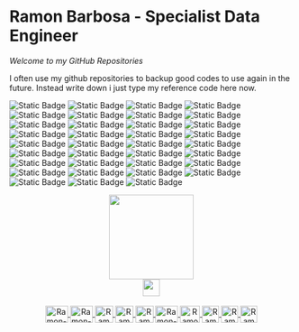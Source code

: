 Ramon Barbosa - Specialist Data Engineer
==================

*Welcome to my GitHub Repositories*

I often use my github repositories to backup good codes to use again in the future. Instead write down i just type my reference code here now. 


![Static Badge](https://img.shields.io/badge/dev-python-blue?logo=python&logoColor=yellow) ![Static Badge](https://img.shields.io/badge/python-pytest-blue?logo=pytest&logoColor=yellow)
 ![Static Badge](https://img.shields.io/badge/git-orange?logo=git&logoColor=white)
 ![Static Badge](https://img.shields.io/badge/database-sql-blue?logo=postgresql&logoColor=white) ![Static Badge](https://img.shields.io/badge/macOS-white?logo=macos&logoColor=black)
![Static Badge](https://img.shields.io/badge/windows-white?logo=windows11&logoColor=black)
 ![Static Badge](https://img.shields.io/badge/linux-bash-white?logo=linux&logoColor=white) ![Static Badge](https://img.shields.io/badge/docker-blue?logo=docker&logoColor=white) ![Static Badge](https://img.shields.io/badge/mongodb-green?logo=mongodb&logoColor=white) ![Static Badge](https://img.shields.io/badge/apache-hadoop-white?logo=apache%20Hadoop&logoColor=yellow) ![Static Badge](https://img.shields.io/badge/databricks-red?logo=databricks&logoColor=white) ![Static Badge](https://img.shields.io/badge/powerbi-yellow?logo=powerbi&logoColor=black) ![Static Badge](https://img.shields.io/badge/vim-green?logo=vim&logoColor=black) ![Static Badge](https://img.shields.io/badge/node.js-green?logo=nodedotjs&logoColor=black) ![Static Badge](https://img.shields.io/badge/Apache-spark-white?logo=Apache%20Spark&logoColor=orange) ![Static Badge](https://img.shields.io/badge/Apache-Airflow-red?logo=Apache%20Airflow&logoColor=white) 
 ![Static Badge](https://img.shields.io/badge/aws-lambda-orange?logo=awslambda&logoColor=orange) ![Static Badge](https://img.shields.io/badge/aws-ec2-orange?logo=amazonec2&logoColor=orange) ![Static Badge](https://img.shields.io/badge/aws-s3-orange?logo=amazons3&logoColor=orange) ![Static Badge](https://img.shields.io/badge/aws-rds-orange?logo=amazonrds&logoColor=orange)
![Static Badge](https://img.shields.io/badge/google-bigquery-blue?logo=amazonrds&logoColor=yellow) ![Static Badge](https://img.shields.io/badge/google-storage-blue?logo=googlecloud&logoColor=yellow) ![Static Badge](https://img.shields.io/badge/google-cloud_run-blue?logo=googlecloud&logoColor=yellow) 
![Static Badge](https://img.shields.io/badge/google-composer-blue?logo=google%20cloud%20composer&logoColor=yellow)
![Static Badge](https://img.shields.io/badge/google-compute_engine-blue?logo=amazon%20ec2&logoColor=yellow)
![Static Badge](https://img.shields.io/badge/google-kubernetes_engine-blue?logo=docker&logoColor=yellow)
![Static Badge](https://img.shields.io/badge/google-functions-blue?logo=azure%20functions&logoColor=yellow)
![Static Badge](https://img.shields.io/badge/google-data_proc-blue?logo=google%20cloud&logoColor=yellow)
![Static Badge](https://img.shields.io/badge/google-vpc-blue?logo=google%20cloud&logoColor=yellow)
![Static Badge](https://img.shields.io/badge/google-logging-blue?logo=google%20cloud&logoColor=yellow)
![Static Badge](https://img.shields.io/badge/google-sql-blue?logo=google%20cloud&logoColor=yellow)
![Static Badge](https://img.shields.io/badge/google-app_engine-blue?logo=google%20cloud&logoColor=yellow)
![Static Badge](https://img.shields.io/badge/google-spanner-blue?logo=google%20cloud&logoColor=yellow)
![Static Badge](https://img.shields.io/badge/google-looker-blue?logo=looker&logoColor=yellow)
![Static Badge](https://img.shields.io/badge/google-pub--sub-blue?logo=google%20cloud&logoColor=yellow)
















<div align="center">
  <a href="https://github.com/ramondata">
  <img height="150" src="https://github-readme-stats.vercel.app/api/top-langs/?username=ramondata&layout=compact&langs_count=7&theme=dark"/>
</div>
<div align="center">
  <a href="https://www.codewars.com/users/ramondata/badges/large">
  <img height="30" src="https://www.codewars.com/users/ramondata/badges/large"/>
<div/>
<div style="display: inline_block"><br>
  <img align="center" alt="Ramon-Python" height="30" width="40" src="https://cdn.jsdelivr.net/gh/devicons/devicon/icons/python/python-original.svg">
  <img align="center" alt="Ramon-postgresql" height="30" width="40" src="https://cdn.jsdelivr.net/gh/devicons/devicon/icons/postgresql/postgresql-original.svg">
  <img align="center" alt="Ramon-airflow" height="30" width="32" src="https://encrypted-tbn0.gstatic.com/images?q=tbn:ANd9GcSjH3-mMmTncnVVpVzYnVgl-__-SWB6UxNu72A0cnhUfBtfuhXtHLlp93IZWN7uQ2Golgw&usqp=CAU">
  <img align="center" alt="Ramon-azure" height="30" width="32" src="https://upload.wikimedia.org/wikipedia/commons/thumb/f/fa/Microsoft_Azure.svg/1200px-Microsoft_Azure.svg.png">
  <img align="center" alt="Ramon-aws" height="30" width="32" src="https://pbs.twimg.com/profile_images/1377341693964382209/XLGAtguT_400x400.jpg">
  <img align="center" alt="Ramon-linux" height="30" width="40" src="https://cdn.jsdelivr.net/gh/devicons/devicon/icons/linux/linux-original.svg"> 
  <img align="center" alt="Ramon-Hadoop" height="30" width="35" src="https://cdn.icon-icons.com/icons2/2699/PNG/512/apache_hadoop_logo_icon_169586.png">
  <img align="center" alt="Ramon-Spark" height="30" width="30" src="https://cdn.icon-icons.com/icons2/2699/PNG/512/apache_spark_logo_icon_170560.png">
  <img align="center" alt="Ramon-Docker" height="30" width="30" src="https://ms-azuretools.gallerycdn.vsassets.io/extensions/ms-azuretools/vscode-docker/1.24.0/1677187109445/Microsoft.VisualStudio.Services.Icons.Default">
  <img align="center" alt="Ramon-Mongodb" height="30" width="30" src="https://avatars.githubusercontent.com/u/45120?v=4">
</div>
 </a> 
 
